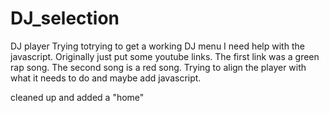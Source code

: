 # DJ_selection
DJ player
Trying totrying to get a working DJ menu I need help with the javascript.  Originally just put some youtube links.  The first link was a green rap song.  The second song is a red song.  Trying to align the player with what it needs to do and maybe add javascript.

cleaned up and added a "home" 

